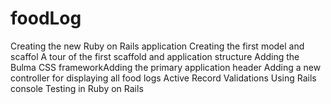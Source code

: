 # foodLog
Creating the new Ruby on Rails application
Creating the first model and scaffol
A tour of the first scaffold and application structure
Adding the Bulma CSS frameworkAdding the primary application header
Adding a new controller for displaying all food logs
Active Record Validations
Using Rails console
Testing in Ruby on Rails
